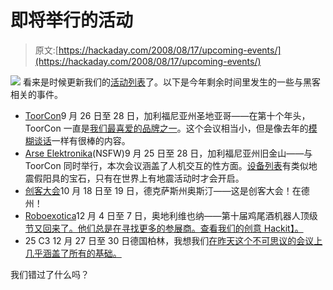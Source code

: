 # 即将举行的活动

> 原文:[https://hackaday.com/2008/08/17/upcoming-events/](https://hackaday.com/2008/08/17/upcoming-events/)

![](../Images/d12a52f331d03c7069844867a558033d.png)
看来是时候更新我们的[活动列表](http://www.hackaday.com/2008/04/01/upcoming-events/)了。以下是今年剩余时间里发生的一些与黑客相关的事件。

*   [ToorCon](http://sandiego.toorcon.org/)9 月 26 日至 28 日，加利福尼亚州圣地亚哥——在第十个年头，ToorCon 一直是[我们最喜爱的品牌之一](http://www.hackaday.com/search/?q=toorcon)。这个会议相当小，但是像去年的[模糊谈话](http://www.hackaday.com/2007/10/20/toorcon-9-real-world-fuzzing/)一样有很棒的内容。
*   [Arse Elektronika](http://www.monochrom.at/arse-elektronika/index.shtml)(NSFW)9 月 25 日至 28 日，加利福尼亚州旧金山——与 ToorCon 同时举行，本次会议涵盖了人机交互的性方面。[设备列表](http://www.monochrom.at/arse-elektronika/performers.html)有类似地震假阳具的宝石，只有在世界上有地震活动时才会开启。
*   [创客大会](http://makerfaire.com/)10 月 18 日至 19 日，德克萨斯州奥斯汀——这是创客大会！在德州！
*   [Roboexotica](http://www.roboexotica.com/)12 月 4 日至 7 日，奥地利维也纳——第十届鸡尾酒机器人顶级[节又回来了。他们总是在寻找更多的参展商。查看](http://www.hackaday.com/2007/11/23/roboexotica-highlights/)[我们的创意 Hackit】。](http://www.hackaday.com/2007/11/22/hackit-cocktail-robotics/)
*   25 C3 12 月 27 日至 30 日德国柏林，我想我们[在昨天这个不可思议的会议上几乎涵盖了所有的基础。](http://www.hackaday.com/2008/08/16/25c3-nothing-to-hide-announced/)

我们错过了什么吗？